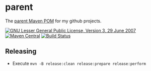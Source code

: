 # parent
The [parent Maven POM](https://jonasrutishauser.github.io/parent/snapshot) for my github projects.

[![GNU Lesser General Public License, Version 3, 29 June 2007](https://img.shields.io/github/license/jonasrutishauser/parent.svg?label=License)](http://www.gnu.org/licenses/lgpl-3.0.txt)
[![Maven Central](https://img.shields.io/maven-central/v/com.github.jonasrutishauser/parent.svg?label=Maven%20Central)](http://search.maven.org/#search%7Cga%7C1%7Cg%3A%22com.github.jonasrutishauser%22%20a%3A%22parent%22)
[![Build Status](https://img.shields.io/travis/jonasrutishauser/parent/master.svg?label=Build)](https://travis-ci.org/jonasrutishauser/parent)

## Releasing

* Execute `mvn -B release:clean release:prepare release:perform`
